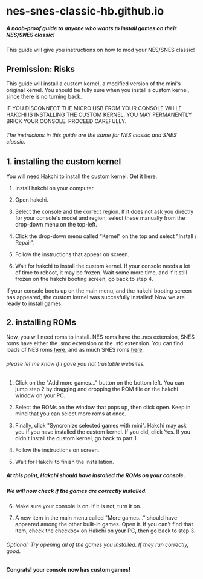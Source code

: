 # nes-snes-classic-hb.github.io
##### A noob-proof guide to anyone who wants to install games on their NES/SNES classic!
This guide will give you instructions on how to mod your NES/SNES classic!
## Premission: Risks
This guide will install a custom kernel, a modified version of the mini's original kernel.
You should be fully sure when you install a custom kernel, since there is no turning back.

IF YOU DISCONNECT THE MICRO USB FROM YOUR CONSOLE WHILE HAKCHI IS INSTALLING THE CUSTOM KERNEL, YOU MAY PERMANENTLY BRICK YOUR CONSOLE.
PROCEED CAREFULLY.

###### The instrucions in this guide are the same for NES classic and SNES classic.

## 1. installing the custom kernel
You will need Hakchi to install the custom kernel. Get it [here](https://github.com/teamshinkansen/hakchi2-ce/releases/).

1. Install hakchi on your computer.

2. Open hakchi.

3. Select the console and the correct region.
    If it does not ask you directly for your console's model and region, select these manually from the drop-down menu on the top-left.

4. Click the drop-down menu called "Kernel" on the top and select "Install / Repair".

5. Follow the instructions that appear on screen.

6. Wait for hakchi to install the custom kernel.
    If your console needs a lot of time to reboot, it may be frozen.
    Wait some more time, and if it still frozen on the hakchi booting screen, go back to step 4.

If your console boots up on the main menu, and the hakchi booting screen has appeared, the custom kernel was succesfully installed!
Now we are ready to install games.

## 2. installing ROMs
Now, you will need roms to install.
NES roms have the .nes extension,
SNES roms have either the .smc extension or the .sfc extension.
    You can find loads of NES roms [here](https://www.emulatorgames.net/roms/nintendo/),
    and as much SNES roms [here](https://www.emulatorgames.net/roms/super-nintendo/).
######     please let me know if i gave you not trustable websites.

1. Click on the "Add more games..." button on the bottom left.
    You can jump step 2 by dragging and dropping the ROM file on the hakchi window on your PC.

2. Select the ROMs on the window that pops up, then click open.
    Keep in mind that you can select more roms at once.

3. Finally, click "Syncronize selected games with mini".
    Hakchi may ask you if you have installed the custom kernel. If you did, click Yes.
    If you didn't install the custom kernel, go back to part 1.

4. Follow the instructions on screen.

5. Wait for Hakchi to finish the installation.

##### At this point, Hakchi should have installed the ROMs on your console.
##### We will now check if the games are correctly installed.

6. Make sure your console is on.
    If it is not, turn it on.

7. A new item in the main menu called "More games..." should have appeared among the other built-in games. Open it.
    If you can't find that item, check the checkbox on Hakchi on your PC, then go back to step 3.

###### Optional: Try opening all of the games you installed. If they run correctly, good.

#### Congrats! your console now has custom games!
